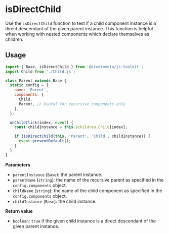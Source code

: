 # isDirectChild

Use the `isDirectChild` function to test if a child component instance is a direct descendant of the given parent instance. This function is helpful when working with nested components which declare themselves as children.

## Usage

```js {1,9,16}
import { Base, isDirectChild } from '@studiometa/js-toolkit';
import Child from './Child.js';

class Parent extends Base {
  static config = {
    name: 'Parent',
    components: {
      Child,
      Parent, // Useful for recursive components only
    },
  };

  onChildClick(index, event) {
    const childInstance = this.$children.Child[index];

    if (isDirectChild(this, 'Parent', 'Child', childInstance)) {
      event.preventDefault();
    }
  }
}
```

**Parameters**

- `parentInstance` (`Base`): the parent instance.
- `parentName` (`string`): the name of the recursive parent as specified in the `config.components` object.
- `childName` (`string`): the name of the child component as specified in the `config.components` object.
- `childInstance` (`Base`): the child instance.

**Return value**

- `boolean`: `true` if the given child instance is a direct descendant of the given parent instance.
